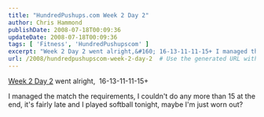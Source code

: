 ```yaml
---
title: "HundredPushups.com Week 2 Day 2"
author: Chris Hammond
publishDate: 2008-07-18T00:09:36
updateDate: 2008-07-18T00:09:36
tags: [ 'Fitness', 'HundredPushupscom' ]
excerpt: "Week 2 Day 2 went alright,&#160; 16-13-11-11-15+ I managed the match the requirements, I couldn't do any more than 15 at the end, it's fairly late and I played softball tonight, maybe I'm just worn out?"
url: /2008/hundredpushupscom-week-2-day-2  # Use the generated URL with year
---
```

<p><a href="https://www.hundredpushups.com/week2.html">Week 2 Day 2</a> went alright,&#160; 16-13-11-11-15+</p> <p>I managed the match the requirements, I couldn't do any more than 15 at the end, it's fairly late and I played softball tonight, maybe I'm just worn out?</p>

